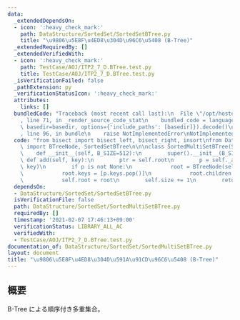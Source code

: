 ```yaml
---
data:
  _extendedDependsOn:
  - icon: ':heavy_check_mark:'
    path: DataStructure/SortedSet/SortedSetBTree.py
    title: "\u9806\u5E8F\u4ED8\u304D\u96C6\u5408 (B-Tree)"
  _extendedRequiredBy: []
  _extendedVerifiedWith:
  - icon: ':heavy_check_mark:'
    path: TestCase/AOJ/ITP2_7_D.BTree.test.py
    title: TestCase/AOJ/ITP2_7_D.BTree.test.py
  _isVerificationFailed: false
  _pathExtension: py
  _verificationStatusIcon: ':heavy_check_mark:'
  attributes:
    links: []
  bundledCode: "Traceback (most recent call last):\n  File \"/opt/hostedtoolcache/Python/3.10.2/x64/lib/python3.10/site-packages/onlinejudge_verify/documentation/build.py\"\
    , line 71, in _render_source_code_stat\n    bundled_code = language.bundle(stat.path,\
    \ basedir=basedir, options={'include_paths': [basedir]}).decode()\n  File \"/opt/hostedtoolcache/Python/3.10.2/x64/lib/python3.10/site-packages/onlinejudge_verify/languages/python.py\"\
    , line 96, in bundle\n    raise NotImplementedError\nNotImplementedError\n"
  code: "from bisect import bisect_left, bisect_right, insort\nfrom DataStructure.SortedSet.SortedSetBTree\
    \ import BTreeNode, SortedSetBTree\n\n\nclass SortedMultiSetBTree(SortedSetBTree):\n\
    \    def __init__(self, B_SIZE=512):\n        super().__init__(B_SIZE)\n\n   \
    \ def add(self, key):\n        ptr = self.root\n        p = self._add_rec(ptr,\
    \ key)\n        if p is not None:\n            root = BTreeNode(self.B_SIZE)\n\
    \            root.keys = [p.keys.pop()]\n            root.children = [p, self.root]\n\
    \            self.root = root\n        self.size += 1\n        return True\n"
  dependsOn:
  - DataStructure/SortedSet/SortedSetBTree.py
  isVerificationFile: false
  path: DataStructure/SortedSet/SortedMultiSetBTree.py
  requiredBy: []
  timestamp: '2021-02-07 17:46:13+09:00'
  verificationStatus: LIBRARY_ALL_AC
  verifiedWith:
  - TestCase/AOJ/ITP2_7_D.BTree.test.py
documentation_of: DataStructure/SortedSet/SortedMultiSetBTree.py
layout: document
title: "\u9806\u5E8F\u4ED8\u304D\u591A\u91CD\u96C6\u5408 (B-Tree)"
---
```

## 概要
B-Tree による順序付き多重集合。
